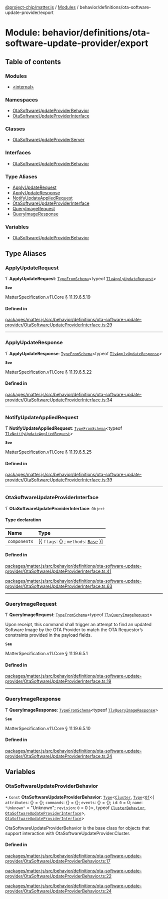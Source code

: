 [@project-chip/matter.js](../README.md) / [Modules](../modules.md) / behavior/definitions/ota-software-update-provider/export

# Module: behavior/definitions/ota-software-update-provider/export

## Table of contents

### Modules

- [\<internal\>](behavior_definitions_ota_software_update_provider_export._internal_.md)

### Namespaces

- [OtaSoftwareUpdateProviderBehavior](behavior_definitions_ota_software_update_provider_export.OtaSoftwareUpdateProviderBehavior.md)
- [OtaSoftwareUpdateProviderInterface](behavior_definitions_ota_software_update_provider_export.OtaSoftwareUpdateProviderInterface.md)

### Classes

- [OtaSoftwareUpdateProviderServer](../classes/behavior_definitions_ota_software_update_provider_export.OtaSoftwareUpdateProviderServer.md)

### Interfaces

- [OtaSoftwareUpdateProviderBehavior](../interfaces/behavior_definitions_ota_software_update_provider_export.OtaSoftwareUpdateProviderBehavior-1.md)

### Type Aliases

- [ApplyUpdateRequest](behavior_definitions_ota_software_update_provider_export.md#applyupdaterequest)
- [ApplyUpdateResponse](behavior_definitions_ota_software_update_provider_export.md#applyupdateresponse)
- [NotifyUpdateAppliedRequest](behavior_definitions_ota_software_update_provider_export.md#notifyupdateappliedrequest)
- [OtaSoftwareUpdateProviderInterface](behavior_definitions_ota_software_update_provider_export.md#otasoftwareupdateproviderinterface)
- [QueryImageRequest](behavior_definitions_ota_software_update_provider_export.md#queryimagerequest)
- [QueryImageResponse](behavior_definitions_ota_software_update_provider_export.md#queryimageresponse)

### Variables

- [OtaSoftwareUpdateProviderBehavior](behavior_definitions_ota_software_update_provider_export.md#otasoftwareupdateproviderbehavior)

## Type Aliases

### ApplyUpdateRequest

Ƭ **ApplyUpdateRequest**: [`TypeFromSchema`](tlv_export.md#typefromschema)\<typeof [`TlvApplyUpdateRequest`](cluster_export.OtaSoftwareUpdateProvider.md#tlvapplyupdaterequest)\>

**`See`**

MatterSpecification.v11.Core § 11.19.6.5.19

#### Defined in

[packages/matter.js/src/behavior/definitions/ota-software-update-provider/OtaSoftwareUpdateProviderInterface.ts:29](https://github.com/project-chip/matter.js/blob/558e12c94a201592c28c7bc0743705360b3e5ca6/packages/matter.js/src/behavior/definitions/ota-software-update-provider/OtaSoftwareUpdateProviderInterface.ts#L29)

___

### ApplyUpdateResponse

Ƭ **ApplyUpdateResponse**: [`TypeFromSchema`](tlv_export.md#typefromschema)\<typeof [`TlvApplyUpdateResponse`](cluster_export.OtaSoftwareUpdateProvider.md#tlvapplyupdateresponse)\>

**`See`**

MatterSpecification.v11.Core § 11.19.6.5.22

#### Defined in

[packages/matter.js/src/behavior/definitions/ota-software-update-provider/OtaSoftwareUpdateProviderInterface.ts:34](https://github.com/project-chip/matter.js/blob/558e12c94a201592c28c7bc0743705360b3e5ca6/packages/matter.js/src/behavior/definitions/ota-software-update-provider/OtaSoftwareUpdateProviderInterface.ts#L34)

___

### NotifyUpdateAppliedRequest

Ƭ **NotifyUpdateAppliedRequest**: [`TypeFromSchema`](tlv_export.md#typefromschema)\<typeof [`TlvNotifyUpdateAppliedRequest`](cluster_export.OtaSoftwareUpdateProvider.md#tlvnotifyupdateappliedrequest)\>

**`See`**

MatterSpecification.v11.Core § 11.19.6.5.25

#### Defined in

[packages/matter.js/src/behavior/definitions/ota-software-update-provider/OtaSoftwareUpdateProviderInterface.ts:39](https://github.com/project-chip/matter.js/blob/558e12c94a201592c28c7bc0743705360b3e5ca6/packages/matter.js/src/behavior/definitions/ota-software-update-provider/OtaSoftwareUpdateProviderInterface.ts#L39)

___

### OtaSoftwareUpdateProviderInterface

Ƭ **OtaSoftwareUpdateProviderInterface**: `Object`

#### Type declaration

| Name | Type |
| :------ | :------ |
| `components` | [\{ `flags`: {} ; `methods`: [`Base`](../interfaces/behavior_definitions_ota_software_update_provider_export.OtaSoftwareUpdateProviderInterface.Base.md)  }] |

#### Defined in

[packages/matter.js/src/behavior/definitions/ota-software-update-provider/OtaSoftwareUpdateProviderInterface.ts:41](https://github.com/project-chip/matter.js/blob/558e12c94a201592c28c7bc0743705360b3e5ca6/packages/matter.js/src/behavior/definitions/ota-software-update-provider/OtaSoftwareUpdateProviderInterface.ts#L41)

[packages/matter.js/src/behavior/definitions/ota-software-update-provider/OtaSoftwareUpdateProviderInterface.ts:63](https://github.com/project-chip/matter.js/blob/558e12c94a201592c28c7bc0743705360b3e5ca6/packages/matter.js/src/behavior/definitions/ota-software-update-provider/OtaSoftwareUpdateProviderInterface.ts#L63)

___

### QueryImageRequest

Ƭ **QueryImageRequest**: [`TypeFromSchema`](tlv_export.md#typefromschema)\<typeof [`TlvQueryImageRequest`](cluster_export.OtaSoftwareUpdateProvider.md#tlvqueryimagerequest)\>

Upon receipt, this command shall trigger an attempt to find an updated Software Image by the OTA Provider to match
the OTA Requestor’s constraints provided in the payload fields.

**`See`**

MatterSpecification.v11.Core § 11.19.6.5.1

#### Defined in

[packages/matter.js/src/behavior/definitions/ota-software-update-provider/OtaSoftwareUpdateProviderInterface.ts:19](https://github.com/project-chip/matter.js/blob/558e12c94a201592c28c7bc0743705360b3e5ca6/packages/matter.js/src/behavior/definitions/ota-software-update-provider/OtaSoftwareUpdateProviderInterface.ts#L19)

___

### QueryImageResponse

Ƭ **QueryImageResponse**: [`TypeFromSchema`](tlv_export.md#typefromschema)\<typeof [`TlvQueryImageResponse`](cluster_export.OtaSoftwareUpdateProvider.md#tlvqueryimageresponse)\>

**`See`**

MatterSpecification.v11.Core § 11.19.6.5.10

#### Defined in

[packages/matter.js/src/behavior/definitions/ota-software-update-provider/OtaSoftwareUpdateProviderInterface.ts:24](https://github.com/project-chip/matter.js/blob/558e12c94a201592c28c7bc0743705360b3e5ca6/packages/matter.js/src/behavior/definitions/ota-software-update-provider/OtaSoftwareUpdateProviderInterface.ts#L24)

## Variables

### OtaSoftwareUpdateProviderBehavior

• `Const` **OtaSoftwareUpdateProviderBehavior**: [`Type`](../interfaces/behavior_cluster_export.ClusterBehavior.Type.md)\<[`Cluster`](../interfaces/cluster_export.OtaSoftwareUpdateProvider.Cluster.md), [`Type`](../interfaces/behavior_cluster_export.ClusterBehavior.Type.md)\<[`Of`](../interfaces/cluster_export.ClusterType.Of.md)\<\{ `attributes`: {} = \{}; `commands`: {} = \{}; `events`: {} = \{}; `id`: ``0`` = 0; `name`: ``"Unknown"`` = "Unknown"; `revision`: ``0`` = 0 }\>, typeof [`ClusterBehavior`](behavior_cluster_export.ClusterBehavior.md), [`OtaSoftwareUpdateProviderInterface`](behavior_definitions_ota_software_update_provider_export.md#otasoftwareupdateproviderinterface)\>, [`OtaSoftwareUpdateProviderInterface`](behavior_definitions_ota_software_update_provider_export.md#otasoftwareupdateproviderinterface)\>

OtaSoftwareUpdateProviderBehavior is the base class for objects that support interaction with OtaSoftwareUpdateProvider.Cluster.

#### Defined in

[packages/matter.js/src/behavior/definitions/ota-software-update-provider/OtaSoftwareUpdateProviderBehavior.ts:17](https://github.com/project-chip/matter.js/blob/558e12c94a201592c28c7bc0743705360b3e5ca6/packages/matter.js/src/behavior/definitions/ota-software-update-provider/OtaSoftwareUpdateProviderBehavior.ts#L17)

[packages/matter.js/src/behavior/definitions/ota-software-update-provider/OtaSoftwareUpdateProviderBehavior.ts:22](https://github.com/project-chip/matter.js/blob/558e12c94a201592c28c7bc0743705360b3e5ca6/packages/matter.js/src/behavior/definitions/ota-software-update-provider/OtaSoftwareUpdateProviderBehavior.ts#L22)

[packages/matter.js/src/behavior/definitions/ota-software-update-provider/OtaSoftwareUpdateProviderBehavior.ts:24](https://github.com/project-chip/matter.js/blob/558e12c94a201592c28c7bc0743705360b3e5ca6/packages/matter.js/src/behavior/definitions/ota-software-update-provider/OtaSoftwareUpdateProviderBehavior.ts#L24)
